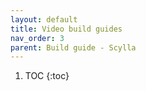 ```yaml
---
layout: default
title: Video build guides
nav_order: 3
parent: Build guide - Scylla
---
```


1. TOC
{:toc}

